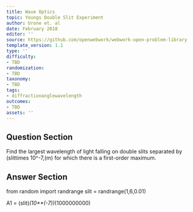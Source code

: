 ```yaml
---
title: Wave Optics
topic: Youngs Double Slit Experiment
author: Urone et. al
date: February 2018
editor: ''
source: https://github.com/openwebwork/webwork-open-problem-library
template_version: 1.1
type: ''
difficulty:
- TBD
randomization:
- TBD
taxonomy:
- TBD
tags:
- diffractionanglewavelength
outcomes:
- TBD
assets: ''
---
```


## Question Section 

Find the largest wavelength of light falling on double slits separated by (slittimes 10^-7,(m) for which there is a first-order maximum.



## Answer Section

from random import randrange
slit = randrange(1,6,0.01)

A1 = (slit)*(10**(-7))*(1000000000)